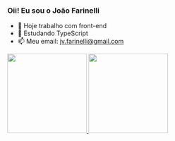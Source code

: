 ### Oii! Eu sou o João Farinelli

- 🔭 Hoje trabalho com front-end
- 🌱 Estudando TypeScript
- 📫 Meu email: jv.farinelli@gmail.com

<div>
<a href="https://github.com/rafaballerini">
  <img height="180em" src="https://github-readme-stats.vercel.app/api?username=joaofarinelli&show_icons=true&theme=dracula&include_all_commits=true&count_private=true"/>
  <img height="180em" src="https://github-readme-stats.vercel.app/api/top-langs/?username=joaofarinelli&layout=compact&langs_count=7&theme=dracula"/>
</div>
